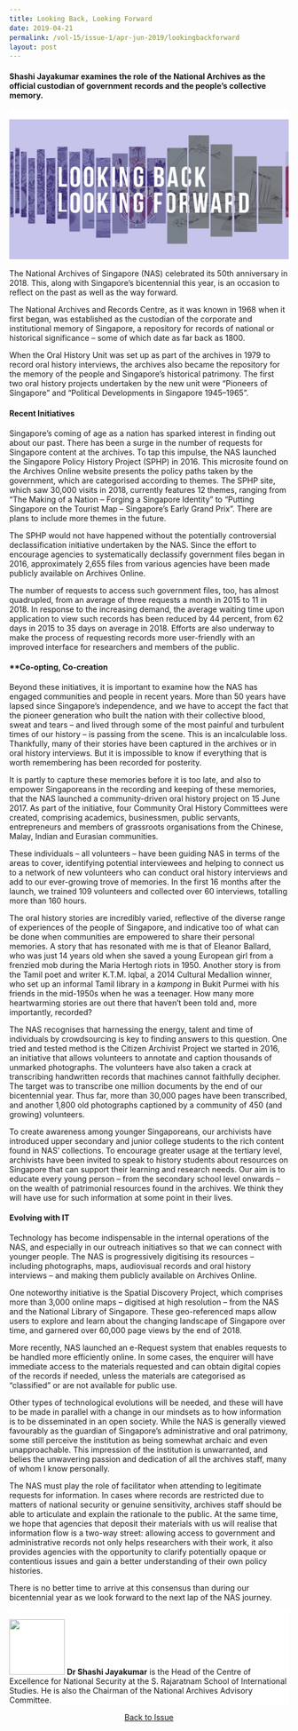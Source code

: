 ```yaml
---
title: Looking Back, Looking Forward
date: 2019-04-21
permalink: /vol-15/issue-1/apr-jun-2019/lookingbackforward
layout: post
---
```

#### **Shashi Jayakumar** examines the role of the National Archives as the official custodian of government records and the people’s collective memory.

<div style="background-color: white;"><br><img src="/images/Vol-15-issue-1/looking-back-looking-forward/01_lookingbackforward.jpg"></div>

The National Archives of Singapore (NAS) celebrated its 50th anniversary in 2018. This, along with Singapore’s bicentennial this year, is an occasion to reflect on the past as well as the way forward.

The National Archives and Records Centre, as it was known in 1968 when it first began, was established as the custodian of the corporate and institutional memory of Singapore, a repository for records of national or historical significance – some of which date as far back as 1800.

When the Oral History Unit was set up as part of the archives in 1979 to record oral history interviews, the archives also became the repository for the memory of the people and Singapore’s historical patrimony. The first two oral history projects undertaken by the new unit were “Pioneers of Singapore” and “Political Developments in Singapore 1945–1965”.

#### **Recent Initiatives**

Singapore’s coming of age as a nation has sparked interest in finding out about our past. There has been a surge in the number of requests for Singapore content at the archives. To tap this impulse, the NAS launched the Singapore Policy History Project (SPHP) in 2016. This microsite found on the Archives Online website presents the policy paths taken by the government, which are categorised according to themes. The SPHP site, which saw 30,000 visits in 2018, currently features 12 themes, ranging from “The Making of a Nation – Forging a Singapore Identity” to “Putting Singapore on the Tourist Map – Singapore’s Early Grand Prix”. There are plans to include more themes in the future.

The SPHP would not have happened without the potentially controversial declassification initiative undertaken by the NAS. Since the effort to encourage agencies to systematically declassify government files began in 2016, approximately 2,655 files from various agencies have been made publicly available on Archives Online.

The number of requests to access such government files, too, has almost quadrupled, from an average of three requests a month in 2015 to 11 in 2018. In response to the increasing demand, the average waiting time upon application to view such records has been reduced by 44 percent, from 62 days in 2015 to 35 days on average in 2018. Efforts are also underway to make the process of requesting records more user-friendly with an improved interface for researchers and members of the public.

#### **Co-opting, Co-creation

Beyond these initiatives, it is important to examine how the NAS has engaged communities and people in recent years. More than 50 years have lapsed since Singapore’s independence, and we have to accept the fact that the pioneer generation who built the nation with their collective blood, sweat and tears – and lived through some of the most painful and turbulent times of our history – is passing from the scene. This is an incalculable loss. Thankfully, many of their stories have been captured in the archives or in oral history interviews. But it is impossible to know if everything that is worth remembering has been recorded for posterity.

It is partly to capture these memories before it is too late, and also to empower Singaporeans in the recording and kee­ping of these memories, that the NAS launched a community-driven oral history project on 15 June 2017. As part of the initiative, four Community Oral History Committees were created, comprising academics, businessmen, public servants, entrepreneurs and members of grassroots organisations from the Chinese, Malay, Indian and Eurasian communities.

These individuals – all volunteers – have been guiding NAS in terms of the areas to cover, identifying potential interviewees and helping to connect us to a network of new volunteers who can conduct oral history interviews and add to our ever-growing trove of memories. In the first 16 months after the launch, we trained 109 volunteers and collected over 60 interviews, totalling more than 160 hours.

The oral history stories are incredibly varied, reflective of the diverse range of experiences of the people of Singapore, and indicative too of what can be done when communities are empowered to share their personal memories. A story that has resonated with me is that of Eleanor Ballard, who was just 14 years old when she saved a young European girl from a frenzied mob during the Maria Hertogh riots in 1950. Another story is from the Tamil poet and writer K.T.M. Iqbal, a 2014 Cultural Medallion winner, who set up an informal Tamil library in a *kampong* in Bukit Purmei with his friends in the mid-1950s when he was a teenager. How many more heartwarming stories are out there that haven’t been told and, more importantly, recorded?

The NAS recognises that harnessing the energy, talent and time of individuals by crowdsourcing is key to finding answers to this question. One tried and tested method is the Citizen Archivist Project we started in 2016, an initiative that allows volunteers to annotate and caption thousands of unmarked photographs. The volunteers have also taken a crack at transcribing handwritten records that machines cannot faithfully decipher. The target was to transcribe one million documents by the end of our bicentennial year. Thus far, more than 30,000 pages have been transcribed, and another 1,800 old photographs captioned by a community of 450 (and growing) volunteers.

To create awareness among younger Singaporeans, our archivists have introduced upper secondary and junior college students to the rich content found in NAS’ collections. To encourage greater usage at the tertiary level, archivists have been invited to speak to history students about resources on Singapore that can support their learning and research needs. Our aim is to educate every young person – from the secondary school level onwards – on the wealth of patrimonial resources found in the archives. We think they will have use for such information at some point in their lives.

#### **Evolving with IT**

Technology has become indispensable in the internal operations of the NAS, and especially in our outreach initiatives so that we can connect with younger people. The NAS is progressively digitising its resources – including photographs, maps, audiovisual records and oral history interviews – and making them publicly available on Archives Online.

One noteworthy initiative is the Spatial Discovery Project, which comprises more than 3,000 online maps – digitised at high resolution – from the NAS and the National Library of Singapore. These geo-referenced maps allow users to explore and learn about the changing landscape of Singapore over time, and garnered over 60,000 page views by the end of 2018.

More recently, NAS launched an e-Request system that enables requests to be handled more efficiently online. In some cases, the enquirer will have immediate access to the materials requested and can obtain digital copies of the records if needed, unless the materials are categorised as “classified” or are not available for public use.

Other types of technological evolutions will be needed, and these will have to be made in parallel with a change in our mindsets as to how information is to be disseminated in an open society. While the NAS is generally viewed favourably as the guardian of Singapore’s administrative and oral patrimony, some still perceive the institution as being somewhat archaic and even unapproachable. This impression of the institution is unwarranted, and belies the unwavering passion and dedication of all the archives staff, many of whom I know personally.

The NAS must play the role of facilitator when attending to legitimate requests for information. In cases where records are restricted due to matters of national security or genuine sensitivity, archives staff should be able to articulate and explain the rationale to the public. At the same time, we hope that agencies that deposit their materials with us will realise that information flow is a two-way street: allowing access to government and administrative records not only helps researchers with their work, it also provides agencies with the opportunity to clarify potentially opaque or contentious issues and gain a better understanding of their own policy histories.

There is no better time to arrive at this consensus than during our bicentennial year as we look forward to the next lap of the NAS journey.

<div style="background-color: white;">
<br>
<img style="width: 100px; height: 100px;" src="/images/Vol-13-issue-3/old-world-amusement-parks/shashi.png">
	<b>Dr Shashi Jayakumar</b> is the Head of the Centre of Excellence for National Security at the S. Rajaratnam School of International Studies. He is also the Chairman of the National Archives Advisory Committee.
</div>

<a href="/vol-15/issue-1/apr-jun-2019/"><center>Back to Issue</center></a>